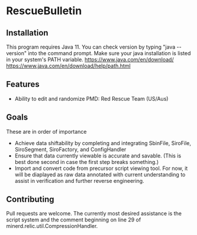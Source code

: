 # RescueBulletin

## Installation
This program requires Java 11. You can check version by typing "java --version" into the command prompt. Make sure your java installation is listed in your system's PATH variable.
https://www.java.com/en/download/
https://www.java.com/en/download/help/path.html
## Features
* Ability to edit and randomize PMD: Red Rescue Team (US/Aus)

## Goals
These are in order of importance
* Achieve data shiftability by completing and integrating SbinFile, SiroFile, SiroSegment, SiroFactory, and ConfigHandler
* Ensure that data currently viewable is accurate and savable. (This is best done second in case the first step breaks something.)
* Import and convert code from precursor script viewing tool. For now, it will be diaplayed as raw data annotated with current understanding to assist in verification and further reverse engineering.

## Contributing
Pull requests are welcome. The currently most desired assistance is the script system and the comment beginning on line 29 of minerd.relic.util.CompressionHandler.
